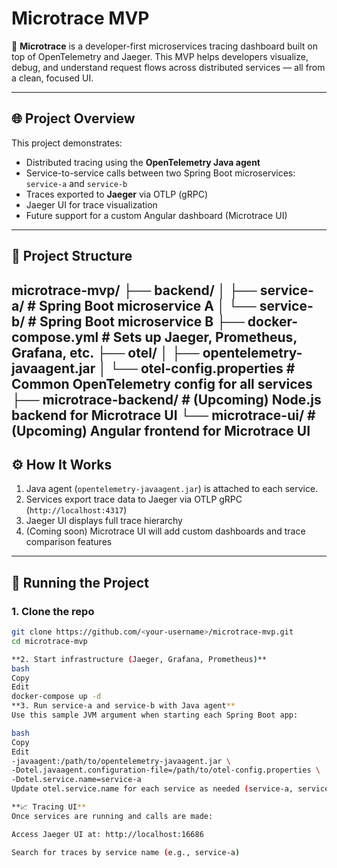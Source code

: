 # Microtrace MVP

🚀 **Microtrace** is a developer-first microservices tracing dashboard built on top of OpenTelemetry and Jaeger. This MVP helps developers visualize, debug, and understand request flows across distributed services — all from a clean, focused UI.

---

## 🌐 Project Overview

This project demonstrates:

- Distributed tracing using the **OpenTelemetry Java agent**
- Service-to-service calls between two Spring Boot microservices: `service-a` and `service-b`
- Traces exported to **Jaeger** via OTLP (gRPC)
- Jaeger UI for trace visualization
- Future support for a custom Angular dashboard (Microtrace UI)

---

## 📁 Project Structure

microtrace-mvp/
├── backend/
│ ├── service-a/ # Spring Boot microservice A
│ └── service-b/ # Spring Boot microservice B
├── docker-compose.yml # Sets up Jaeger, Prometheus, Grafana, etc.
├── otel/
│ ├── opentelemetry-javaagent.jar
│ └── otel-config.properties # Common OpenTelemetry config for all services
├── microtrace-backend/ # (Upcoming) Node.js backend for Microtrace UI
└── microtrace-ui/ # (Upcoming) Angular frontend for Microtrace UI
---

## ⚙️ How It Works

1. Java agent (`opentelemetry-javaagent.jar`) is attached to each service.
2. Services export trace data to Jaeger via OTLP gRPC (`http://localhost:4317`)
3. Jaeger UI displays full trace hierarchy
4. (Coming soon) Microtrace UI will add custom dashboards and trace comparison features

---

## 🧪 Running the Project

### 1. Clone the repo

```bash
git clone https://github.com/<your-username>/microtrace-mvp.git
cd microtrace-mvp

**2. Start infrastructure (Jaeger, Grafana, Prometheus)**
bash
Copy
Edit
docker-compose up -d
**3. Run service-a and service-b with Java agent**
Use this sample JVM argument when starting each Spring Boot app:

bash
Copy
Edit
-javaagent:/path/to/opentelemetry-javaagent.jar \
-Dotel.javaagent.configuration-file=/path/to/otel-config.properties \
-Dotel.service.name=service-a
Update otel.service.name for each service as needed (service-a, service-b, etc.)

**📈 Tracing UI**
Once services are running and calls are made:

Access Jaeger UI at: http://localhost:16686

Search for traces by service name (e.g., service-a)

